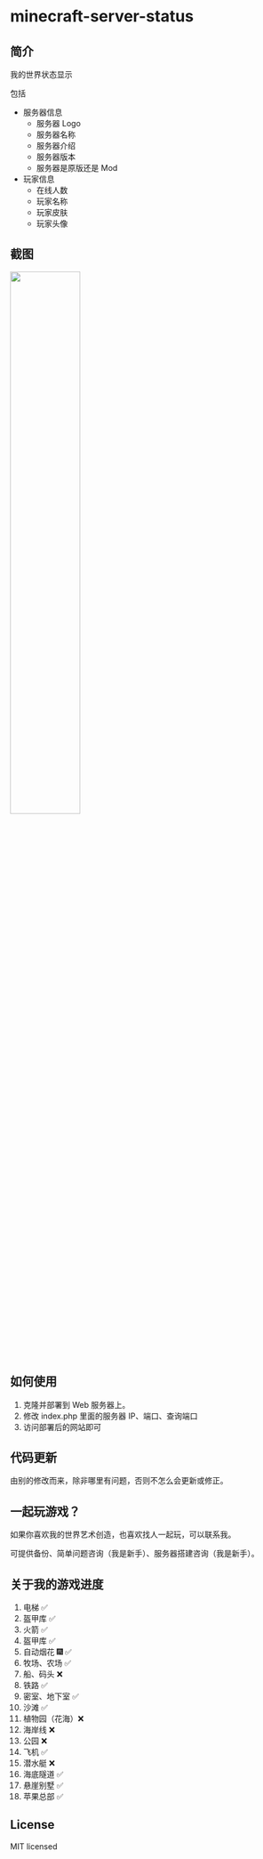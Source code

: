 # minecraft-server-status

## 简介 

我的世界状态显示

包括

- 服务器信息
  - 服务器 Logo
  - 服务器名称
  - 服务器介绍
  - 服务器版本
  - 服务器是原版还是 Mod
- 玩家信息
  - 在线人数
  - 玩家名称
  - 玩家皮肤
  - 玩家头像

## 截图

<img src="https://github.com/dogeow/minecraft-server-status/assets/7204604/bfa0c5b9-3c56-474d-a8dc-dfbe9f816dab" width="50%"/>

## 如何使用

1. 克隆并部署到 Web 服务器上。
2. 修改 index.php 里面的服务器 IP、端口、查询端口
3. 访问部署后的网站即可

## 代码更新

由别的修改而来，除非哪里有问题，否则不怎么会更新或修正。

## 一起玩游戏？

如果你喜欢我的世界艺术创造，也喜欢找人一起玩，可以联系我。

可提供备份、简单问题咨询（我是新手）、服务器搭建咨询（我是新手）。

## 关于我的游戏进度

1. 电梯 ✅
2. 盔甲库 ✅
3. 火箭 ✅
4. 盔甲库 ✅
5. 自动烟花 🎆 ✅
6. 牧场、农场 ✅
7. 船、码头 ❌
8. 铁路 ✅
9. 密室、地下室 ✅
10. 沙滩 ✅
11. 植物园（花海）❌
12. 海岸线 ❌
13. 公园 ❌
14. 飞机 ✅
15. 潜水艇 ❌
16. 海底隧道 ✅
17. 悬崖别墅 ✅
18. 苹果总部 ✅

## License

MIT licensed
